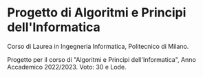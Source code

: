 # Progetto di Algoritmi e Principi dell'Informatica
Corso di Laurea in Ingegneria Informatica, Politecnico di Milano.

Progetto per il corso di "Algoritmi e Principi dell'Informatica", Anno Accademico 2022/2023. Voto: 30 e Lode.
